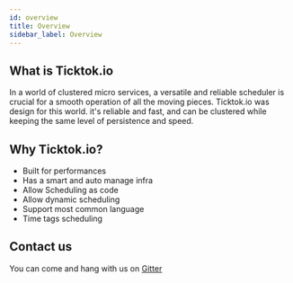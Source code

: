 ```yaml
---
id: overview
title: Overview
sidebar_label: Overview
---
```


## What is Ticktok.io
In a world of clustered micro services, a versatile and reliable scheduler is crucial for a smooth operation of all the moving pieces. Ticktok.io was design for this world. it's reliable and fast, and can be clustered while keeping the same level of persistence and speed. 

## Why Ticktok.io?
* Built for performances 
* Has a smart and auto manage infra
* Allow Scheduling as code
* Allow dynamic scheduling
* Support most common language 
* Time tags scheduling

## Contact us
You can come and hang with us on [Gitter](https://gitter.im/ticktok-io/community?utm_source=share-link&utm_medium=link&utm_campaign=share-link) 

